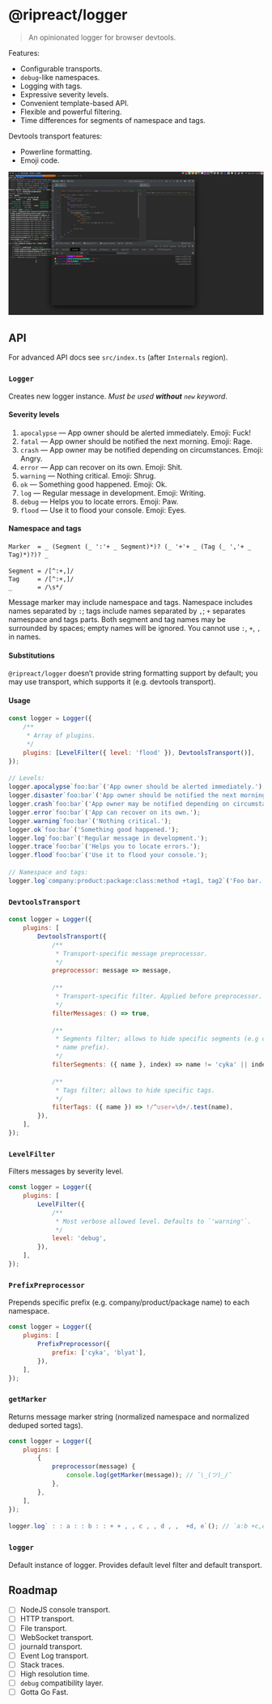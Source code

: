 # @ripreact/logger

> An opinionated logger for browser devtools.

Features:

-   Configurable transports.
-   `debug`-like namespaces.
-   Logging with tags.
-   Expressive severity levels.
-   Convenient template-based API.
-   Flexible and powerful filtering.
-   Time differences for segments of namespace and tags.

Devtools transport features:

-   Powerline formatting.
-   Emoji code.

![Screenshot](https://raw.githubusercontent.com/ripreact/logger/master/Screenshot.png)

## API

For advanced API docs see `src/index.ts` (after `Internals` region).

### `Logger`

Creates new logger instance. _Must be used **without** `new` keyword_.

#### Severity levels

1. `apocalypse` — App owner should be alerted immediately. Emoji: Fuck!
2. `fatal` — App owner should be notified the next morning. Emoji: Rage.
3. `crash` — App owner may be notified depending on circumstances. Emoji: Angry.
4. `error` — App can recover on its own. Emoji: Shit.
5. `warning` — Nothing critical. Emoji: Shrug.
6. `ok` — Something good happened. Emoji: Ok.
7. `log` — Regular message in development. Emoji: Writing.
8. `debug` — Helps you to locate errors. Emoji: Paw.
9. `flood` — Use it to flood your console. Emoji: Eyes.

#### Namespace and tags

```
Marker  = _ (Segment (_ ':'+ _ Segment)*)? (_ '+'+ _ (Tag (_ ','+ _ Tag)*)?)? _

Segment = /[^:+,]/
Tag     = /[^:+,]/
_       = /\s*/
```

Message marker may include namespace and tags. Namespace includes names
separated by `:`; tags include names separated by `,`; `+` separates namespace
and tags parts. Both segment and tag names may be surrounded by spaces; empty
names will be ignored. You cannot use `:`, `+`, `,` in names.

#### Substitutions

`@ripreact/logger` doesn’t provide string formatting support by default; you may
use transport, which supports it (e.g. devtools transport).

#### Usage

```javascript
const logger = Logger({
    /**
     * Array of plugins.
     */
    plugins: [LevelFilter({ level: 'flood' }), DevtoolsTransport()],
});

// Levels:
logger.apocalypse`foo:bar`('App owner should be alerted immediately.');
logger.disaster`foo:bar`('App owner should be notified the next morning.');
logger.crash`foo:bar`('App owner may be notified depending on circumstances.');
logger.error`foo:bar`('App can recover on its own.');
logger.warning`foo:bar`('Nothing critical.');
logger.ok`foo:bar`('Something good happened.');
logger.log`foo:bar`('Regular message in development.');
logger.trace`foo:bar`('Helps you to locate errors.');
logger.flood`foo:bar`('Use it to flood your console.');

// Namespace and tags:
logger.log`company:product:package:class:method +tag1, tag2`('Foo bar.');
```

### `DevtoolsTransport`

```javascript
const logger = Logger({
    plugins: [
        DevtoolsTransport({
            /**
             * Transport-specific message preprocessor.
             */
            preprocessor: message => message,

            /**
             * Transport-specific filter. Applied before preprocessor.
             */
            filterMessages: () => true,

            /**
             * Segments filter; allows to hide specific segments (e.g company
             * name prefix).
             */
            filterSegments: ({ name }, index) => name != 'cyka' || index > 0,

            /**
             * Tags filter; allows to hide specific tags.
             */
            filterTags: ({ name }) => !/^user=\d+/.test(name),
        }),
    ],
});
```

### `LevelFilter`

Filters messages by severity level.

```javascript
const logger = Logger({
    plugins: [
        LevelFilter({
            /**
             * Most verbose allowed level. Defaults to `'warning'`.
             */
            level: 'debug',
        }),
    ],
});
```

### `PrefixPreprocessor`

Prepends specific prefix (e.g. company/product/package name) to each namespace.

```javascript
const logger = Logger({
    plugins: [
        PrefixPreprocessor({
            prefix: ['cyka', 'blyat'],
        }),
    ],
});
```

### `getMarker`

Returns message marker string (normalized namespace and normalized deduped
sorted tags).

```javascript
const logger = Logger({
    plugins: [
        {
            preprocessor(message) {
                console.log(getMarker(message)); // ¯\_(ツ)_/¯
            },
        },
    ],
});

logger.log` : : a : : b : : + + , , c , , d , ,  +d, e`(); // `a:b +c,d`
```

### `logger`

Default instance of logger. Provides default level filter and default transport.

## Roadmap

-   [ ] NodeJS console transport.
-   [ ] HTTP transport.
-   [ ] File transport.
-   [ ] WebSocket transport.
-   [ ] journald transport.
-   [ ] Event Log transport.
-   [ ] Stack traces.
-   [ ] High resolution time.
-   [ ] `debug` compatibility layer.
-   [ ] Gotta Go Fast.
